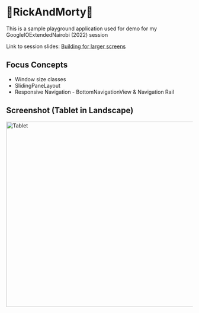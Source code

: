 # 🚀RickAndMorty🚀
This is a sample playground application used for demo for my GoogleIOExtendedNairobi (2022) session

Link to session slides: [Building for larger screens](https://speakerdeck.com/anniekobia/building-for-larger-screens)

## Focus Concepts
* Window size classes
* SlidingPaneLayout
* Responsive Navigation - BottomNavigationView & Navigation Rail

## Screenshot (Tablet in Landscape)
<p>
<img width="900" height="500" src="https://user-images.githubusercontent.com/22634271/172476696-1d5c7b06-f56f-4026-9f1f-bcc837b4c2d5.png" alt="Tablet" title="Tablet"/>  
</p>

